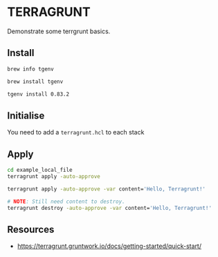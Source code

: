 # TERRAGRUNT

Demonstrate some terrgrunt basics.  

## Install

```sh
brew info tgenv

brew install tgenv

tgenv install 0.83.2
```

## Initialise

You need to add a `terragrunt.hcl` to each stack

## Apply

```sh
cd example_local_file
terragrunt apply -auto-approve

terragrunt apply -auto-approve -var content='Hello, Terragrunt!'

# NOTE: Still need content to destroy.
terragrunt destroy -auto-approve -var content='Hello, Terragrunt!'
```

## Resources

* https://terragrunt.gruntwork.io/docs/getting-started/quick-start/
